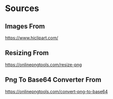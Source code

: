 # Sources

## Images From

<https://www.hiclipart.com/>

## Resizing From

<https://onlinepngtools.com/resize-png>

## Png To Base64 Converter From

<https://onlinepngtools.com/convert-png-to-base64>
